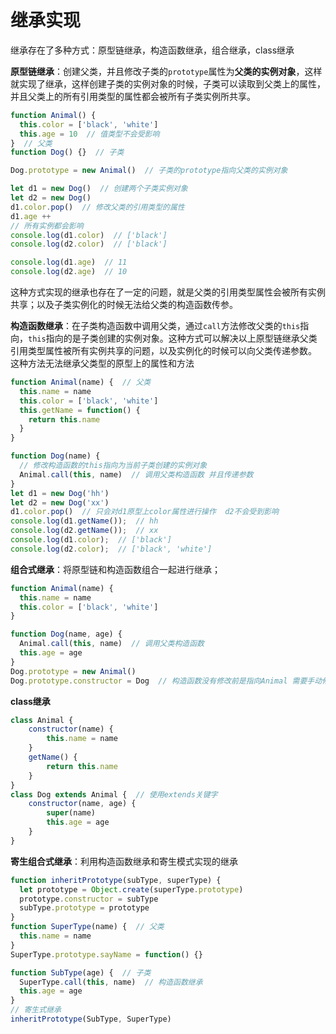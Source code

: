 # 继承实现

继承存在了多种方式：原型链继承，构造函数继承，组合继承，class继承

**原型链继承**：创建父类，并且修改子类的`prototype`属性为**父类的实例对象**，这样就实现了继承，这样创建子类的实例对象的时候，子类可以读取到父类上的属性，并且父类上的所有引用类型的属性都会被所有子类实例所共享。

```javascript
function Animal() {
  this.color = ['black', 'white']
  this.age = 10  // 值类型不会受影响
}  // 父类
function Dog() {}  // 子类

Dog.prototype = new Animal()  // 子类的prototype指向父类的实例对象

let d1 = new Dog()  // 创建两个子类实例对象
let d2 = new Dog()  
d1.color.pop()  // 修改父类的引用类型的属性
d1.age ++
// 所有实例都会影响
console.log(d1.color)  // ['black']
console.log(d2.color)  // ['black']

console.log(d1.age)  // 11
console.log(d2.age)  // 10
```

这种方式实现的继承也存在了一定的问题，就是父类的引用类型属性会被所有实例共享；以及子类实例化的时候无法给父类的构造函数传参。

**构造函数继承**：在子类构造函数中调用父类，通过`call`方法修改父类的`this`指向，`this`指向的是子类创建的实例对象。这种方式可以解决以上原型链继承父类引用类型属性被所有实例共享的问题，以及实例化的时候可以向父类传递参数。
这种方法无法继承父类型的原型上的属性和方法

```javascript
function Animal(name) {  // 父类
  this.name = name
  this.color = ['black', 'white']
  this.getName = function() {
    return this.name
  }
}

function Dog(name) {  
  // 修改构造函数的this指向为当前子类创建的实例对象
  Animal.call(this, name)  // 调用父类构造函数 并且传递参数
}
let d1 = new Dog('hh')
let d2 = new Dog('xx')
d1.color.pop()  // 只会对d1原型上color属性进行操作  d2不会受到影响
console.log(d1.getName());  // hh
console.log(d2.getName());  // xx
console.log(d1.color);  // ['black']
console.log(d2.color);  // ['black', 'white']
```

**组合式继承**：将原型链和构造函数组合一起进行继承；

```javascript
function Animal(name) {
  this.name = name
  this.color = ['black', 'white']
}

function Dog(name, age) {
  Animal.call(this, name)  // 调用父类构造函数
  this.age = age
}
Dog.prototype = new Animal()
Dog.prototype.constructor = Dog  // 构造函数没有修改前是指向Animal 需要手动修改回来
```

**class继承**

```javascript
class Animal {
    constructor(name) {
        this.name = name
    } 
    getName() {
        return this.name
    }
}
class Dog extends Animal {  // 使用extends关键字
    constructor(name, age) {
        super(name)
        this.age = age
    }
}
```

**寄生组合式继承**：利用构造函数继承和寄生模式实现的继承

```javascript
function inheritPrototype(subType, superType) {
  let prototype = Object.create(superType.prototype)
  prototype.constructor = subType
  subType.prototype = prototype
}
function SuperType(name) {  // 父类
  this.name = name
}
SuperType.prototype.sayName = function() {}

function SubType(age) {  // 子类
  SuperType.call(this, name)  // 构造函数继承
  this.age = age
}
// 寄生式继承
inheritPrototype(SubType, SuperType)
```

